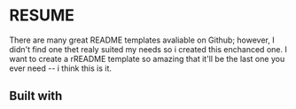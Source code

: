 # RESUME

There are many great README templates avaliable on Github; however, I didn't find one thet realy suited my needs so i created this enchanced one. I want to create a rREADME template so amazing that it'll be the last one you ever need -- i think this is it.

## Built with 
